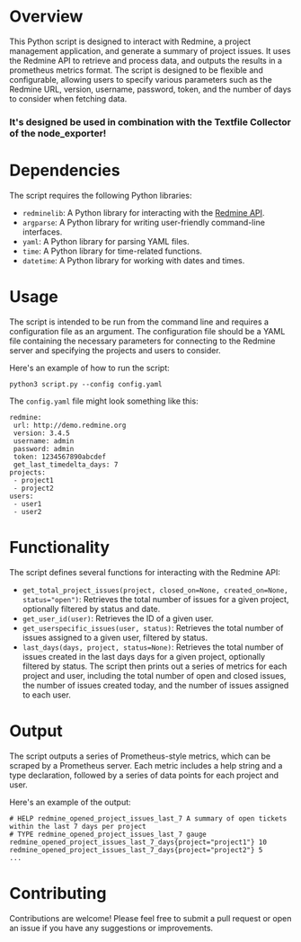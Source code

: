 # Overview
This Python script is designed to interact with Redmine, a project management application, and generate a summary of project issues. It uses the Redmine API to retrieve and process data, and outputs the results in a prometheus metrics format. The script is designed to be flexible and configurable, allowing users to specify various parameters such as the Redmine URL, version, username, password, token, and the number of days to consider when fetching data.

### **It's designed be used in combination with the Textfile Collector of the node_exporter!** 

# Dependencies
The script requires the following Python libraries:

- `redminelib`: A Python library for interacting with the [Redmine API](https://python-redmine.com/).
- `argparse`: A Python library for writing user-friendly command-line interfaces.
- `yaml`: A Python library for parsing YAML files.
- `time`: A Python library for time-related functions.
- `datetime`: A Python library for working with dates and times.
# Usage
The script is intended to be run from the command line and requires a configuration file as an argument. The configuration file should be a YAML file containing the necessary parameters for connecting to the Redmine server and specifying the projects and users to consider.

Here's an example of how to run the script:

```
python3 script.py --config config.yaml
```
The `config.yaml` file might look something like this:

```
redmine:
 url: http://demo.redmine.org
 version: 3.4.5
 username: admin
 password: admin
 token: 1234567890abcdef
 get_last_timedelta_days: 7
projects:
 - project1
 - project2
users:
 - user1
 - user2
```
# Functionality
The script defines several functions for interacting with the Redmine API:

- `get_total_project_issues(project, closed_on=None, created_on=None, status="open")`: Retrieves the total number of issues for a given project, optionally filtered by status and date.
- `get_user_id(user)`: Retrieves the ID of a given user.
- `get_userspecific_issues(user, status)`: Retrieves the total number of issues assigned to a given user, filtered by status.
- `last_days(days, project, status=None)`: Retrieves the total number of issues created in the last days days for a given project, optionally filtered by status.
The script then prints out a series of metrics for each project and user, including the total number of open and closed issues, the number of issues created today, and the number of issues assigned to each user.

# Output
The script outputs a series of Prometheus-style metrics, which can be scraped by a Prometheus server. Each metric includes a help string and a type declaration, followed by a series of data points for each project and user.

Here's an example of the output:
```
# HELP redmine_opened_project_issues_last_7 A summary of open tickets within the last 7 days per project
# TYPE redmine_opened_project_issues_last_7 gauge
redmine_opened_project_issues_last_7_days{project="project1"} 10
redmine_opened_project_issues_last_7_days{project="project2"} 5
...
```
# Contributing
Contributions are welcome! Please feel free to submit a pull request or open an issue if you have any suggestions or improvements.